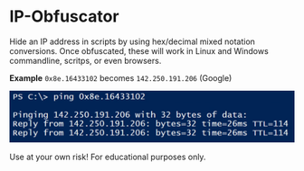 # IP-Obfuscator
Hide an IP address in scripts by using hex/decimal mixed notation conversions. Once obfuscated, these will work in Linux and Windows commandline, scritps, or even browsers. 

**Example**
`0x8e.16433102` becomes `142.250.191.206` (Google)

![example image](https://github.com/bobby-tablez/IP-Obfuscator/blob/main/ip_obfuscator_example.png?raw=true)


Use at your own risk! For educational purposes only.
